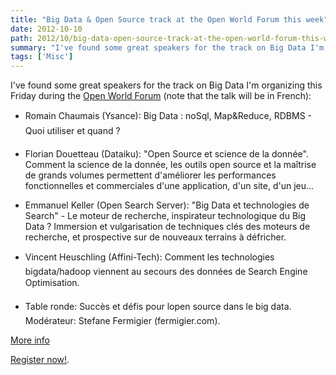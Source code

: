 ```yaml
---
title: "Big Data & Open Source track at the Open World Forum this week"
date: 2012-10-10
path: 2012/10/big-data-open-source-track-at-the-open-world-forum-this-week
summary: "I've found some great speakers for the track on Big Data I'm organizing this Friday during the Open World Forum (note that the talk will be in French): Romain Chaumais (Ysance): &#147;Big Data : noSql, Map&amp;Reduce, RDBMS - Quoi utiliser et quand ?&#148; Florian Douetteau (Dataiku): &quot;Open Source et science de la donn&eacute;e&quot;."
tags: ['Misc']
---
```


I've found some great speakers for the track on Big Data I'm organizing this Friday during the [Open World Forum](http://www.openworld.forum/) (note that the talk will be in French):

- Romain Chaumais (Ysance): &#147;Big Data : noSql, Map&amp;Reduce, RDBMS - Quoi utiliser et quand ?&#148;

- Florian Douetteau (Dataiku): &quot;Open Source et science de la donn&eacute;e&quot;. Comment la science de la donn&eacute;e, les outils open source et la ma&icirc;trise de grands volumes permettent d'am&eacute;liorer les performances fonctionnelles et commerciales d'une application, d'un site, d'un jeu...

- Emmanuel Keller (Open Search Server): &quot;Big Data et technologies de Search&quot; -  Le moteur de recherche, inspirateur technologique du Big Data ? Immersion et vulgarisation de techniques cl&eacute;s des moteurs de recherche, et prospective sur de nouveaux terrains &agrave; d&eacute;fricher.

- Vincent Heuschling (Affini-Tech): &#147;Comment les technologies bigdata/hadoop viennent au secours des donn&eacute;es de Search Engine Optimisation&#148;.

- Table ronde: &#147;Succ&egrave;s et d&eacute;fis pour l&#146;open source dans le big data.&#148;
Mod&eacute;rateur: Stefane Fermigier (fermigier.com).

[More info](http://openworldforum2012.sched.org/event/4145d14e280eb4ddf69290f6c2826ca2)

[Register now!](http://openworldforum.org/user/register).

